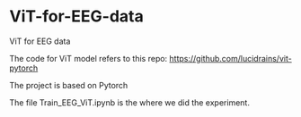 # ViT-for-EEG-data
ViT for EEG data

The code for ViT model refers to this repo: https://github.com/lucidrains/vit-pytorch

The project is based on Pytorch

The file Train_EEG_ViT.ipynb is the where we did the experiment.
